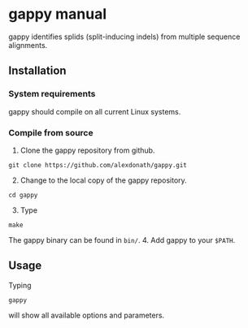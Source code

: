 # gappy manual

gappy identifies splids (split-inducing indels) from multiple sequence alignments.

## Installation

### System requirements

gappy should compile on all current Linux systems.

### Compile from source

1. Clone the gappy repository from github.
```
git clone https://github.com/alexdonath/gappy.git
```
2. Change to the local copy of the gappy repository.
```
cd gappy
```
3. Type
```
make
```
The gappy binary can be found in `bin/`.
4. Add gappy to your `$PATH`.

## Usage

Typing
```
gappy
```

will show all available options and parameters.